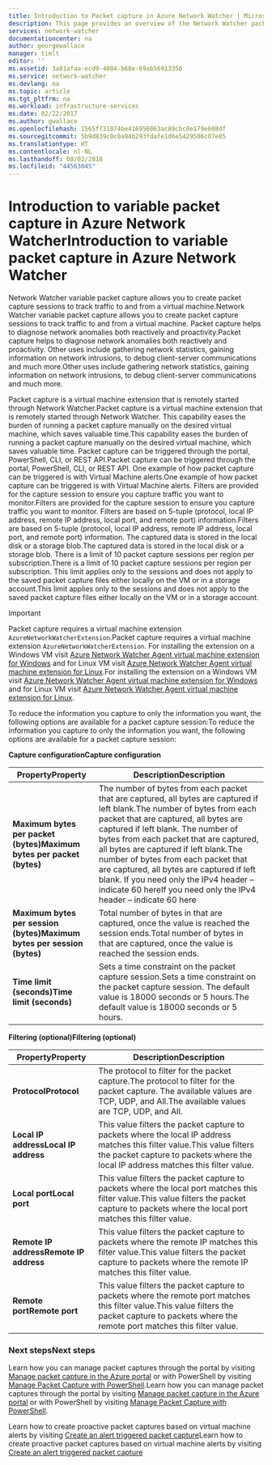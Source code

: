 ```yaml
---
title: Introduction to Packet capture in Azure Network Watcher | Microsoft Docs
description: This page provides an overview of the Network Watcher packet capture capability
services: network-watcher
documentationcenter: na
author: georgewallace
manager: timlt
editor: ''
ms.assetid: 3a81afaa-ecd9-4004-b68e-69ab56913356
ms.service: network-watcher
ms.devlang: na
ms.topic: article
ms.tgt_pltfrm: na
ms.workload: infrastructure-services
ms.date: 02/22/2017
ms.author: gwallace
ms.openlocfilehash: 1565f731074be416956063ac89cbc0e179e608df
ms.sourcegitcommit: 5b9d839c0c0a94b293fdafe1d6e5429506c07e05
ms.translationtype: HT
ms.contentlocale: nl-NL
ms.lasthandoff: 08/02/2018
ms.locfileid: "44563045"
---
```

# <a name="introduction-to-variable-packet-capture-in-azure-network-watcher"></a><span data-ttu-id="90ae6-103">Introduction to variable packet capture in Azure Network Watcher</span><span class="sxs-lookup"><span data-stu-id="90ae6-103">Introduction to variable packet capture in Azure Network Watcher</span></span>

<span data-ttu-id="90ae6-104">Network Watcher variable packet capture allows you to create packet capture sessions to track traffic to and from a virtual machine.</span><span class="sxs-lookup"><span data-stu-id="90ae6-104">Network Watcher variable packet capture allows you to create packet capture sessions to track traffic to and from a virtual machine.</span></span> <span data-ttu-id="90ae6-105">Packet capture helps to diagnose network anomalies both reactively and proactivity.</span><span class="sxs-lookup"><span data-stu-id="90ae6-105">Packet capture helps to diagnose network anomalies both reactively and proactivity.</span></span> <span data-ttu-id="90ae6-106">Other uses include gathering network statistics, gaining information on network intrusions, to debug client-server communications and much more.</span><span class="sxs-lookup"><span data-stu-id="90ae6-106">Other uses include gathering network statistics, gaining information on network intrusions, to debug client-server communications and much more.</span></span>

<span data-ttu-id="90ae6-107">Packet capture is a virtual machine extension that is remotely started through Network Watcher.</span><span class="sxs-lookup"><span data-stu-id="90ae6-107">Packet capture is a virtual machine extension that is remotely started through Network Watcher.</span></span> <span data-ttu-id="90ae6-108">This capability eases the burden of running a packet capture manually on the desired virtual machine, which saves valuable time.</span><span class="sxs-lookup"><span data-stu-id="90ae6-108">This capability eases the burden of running a packet capture manually on the desired virtual machine, which saves valuable time.</span></span> <span data-ttu-id="90ae6-109">Packet capture can be triggered through the portal, PowerShell, CLI, or REST API.</span><span class="sxs-lookup"><span data-stu-id="90ae6-109">Packet capture can be triggered through the portal, PowerShell, CLI, or REST API.</span></span> <span data-ttu-id="90ae6-110">One example of how packet capture can be triggered is with Virtual Machine alerts.</span><span class="sxs-lookup"><span data-stu-id="90ae6-110">One example of how packet capture can be triggered is with Virtual Machine alerts.</span></span> <span data-ttu-id="90ae6-111">Filters are provided for the capture session to ensure you capture traffic you want to monitor.</span><span class="sxs-lookup"><span data-stu-id="90ae6-111">Filters are provided for the capture session to ensure you capture traffic you want to monitor.</span></span> <span data-ttu-id="90ae6-112">Filters are based on 5-tuple (protocol, local IP address, remote IP address, local port, and remote port) information.</span><span class="sxs-lookup"><span data-stu-id="90ae6-112">Filters are based on 5-tuple (protocol, local IP address, remote IP address, local port, and remote port) information.</span></span> <span data-ttu-id="90ae6-113">The captured data is stored in the local disk or a storage blob.</span><span class="sxs-lookup"><span data-stu-id="90ae6-113">The captured data is stored in the local disk or a storage blob.</span></span> <span data-ttu-id="90ae6-114">There is a limit of 10 packet capture sessions per region per subscription.</span><span class="sxs-lookup"><span data-stu-id="90ae6-114">There is a limit of 10 packet capture sessions per region per subscription.</span></span> <span data-ttu-id="90ae6-115">This limit applies only to the sessions and does not apply to the saved packet capture files either locally on the VM or in a storage account.</span><span class="sxs-lookup"><span data-stu-id="90ae6-115">This limit applies only to the sessions and does not apply to the saved packet capture files either locally on the VM or in a storage account.</span></span>

> [!IMPORTANT]
> <span data-ttu-id="90ae6-116">Packet capture requires a virtual machine extension `AzureNetworkWatcherExtension`.</span><span class="sxs-lookup"><span data-stu-id="90ae6-116">Packet capture requires a virtual machine extension `AzureNetworkWatcherExtension`.</span></span> <span data-ttu-id="90ae6-117">For installing the extension on a Windows VM visit [Azure Network Watcher Agent virtual machine extension for Windows](../virtual-machines/windows/extensions-nwa.md) and for Linux VM visit [Azure Network Watcher Agent virtual machine extension for Linux](../virtual-machines/linux/extensions-nwa.md).</span><span class="sxs-lookup"><span data-stu-id="90ae6-117">For installing the extension on a Windows VM visit [Azure Network Watcher Agent virtual machine extension for Windows](../virtual-machines/windows/extensions-nwa.md) and for Linux VM visit [Azure Network Watcher Agent virtual machine extension for Linux](../virtual-machines/linux/extensions-nwa.md).</span></span>

<span data-ttu-id="90ae6-118">To reduce the information you capture to only the information you want, the following options are available for a packet capture session:</span><span class="sxs-lookup"><span data-stu-id="90ae6-118">To reduce the information you capture to only the information you want, the following options are available for a packet capture session:</span></span>

<span data-ttu-id="90ae6-119">**Capture configuration**</span><span class="sxs-lookup"><span data-stu-id="90ae6-119">**Capture configuration**</span></span>

|<span data-ttu-id="90ae6-120">Property</span><span class="sxs-lookup"><span data-stu-id="90ae6-120">Property</span></span>|<span data-ttu-id="90ae6-121">Description</span><span class="sxs-lookup"><span data-stu-id="90ae6-121">Description</span></span>|
|---|---|
|<span data-ttu-id="90ae6-122">**Maximum bytes per packet (bytes)**</span><span class="sxs-lookup"><span data-stu-id="90ae6-122">**Maximum bytes per packet (bytes)**</span></span> | <span data-ttu-id="90ae6-123">The number of bytes from each packet that are captured, all bytes are captured if left blank.</span><span class="sxs-lookup"><span data-stu-id="90ae6-123">The number of bytes from each packet that are captured, all bytes are captured if left blank.</span></span> <span data-ttu-id="90ae6-124">The number of bytes from each packet that are captured, all bytes are captured if left blank.</span><span class="sxs-lookup"><span data-stu-id="90ae6-124">The number of bytes from each packet that are captured, all bytes are captured if left blank.</span></span> <span data-ttu-id="90ae6-125">If you need only the IPv4 header – indicate 60 here</span><span class="sxs-lookup"><span data-stu-id="90ae6-125">If you need only the IPv4 header – indicate 60 here</span></span> |
|<span data-ttu-id="90ae6-126">**Maximum bytes per session (bytes)**</span><span class="sxs-lookup"><span data-stu-id="90ae6-126">**Maximum bytes per session (bytes)**</span></span> | <span data-ttu-id="90ae6-127">Total number of bytes in that are captured, once the value is reached the session ends.</span><span class="sxs-lookup"><span data-stu-id="90ae6-127">Total number of bytes in that are captured, once the value is reached the session ends.</span></span>|
|<span data-ttu-id="90ae6-128">**Time limit (seconds)**</span><span class="sxs-lookup"><span data-stu-id="90ae6-128">**Time limit (seconds)**</span></span> | <span data-ttu-id="90ae6-129">Sets a time constraint on the packet capture session.</span><span class="sxs-lookup"><span data-stu-id="90ae6-129">Sets a time constraint on the packet capture session.</span></span> <span data-ttu-id="90ae6-130">The default value is 18000 seconds or 5 hours.</span><span class="sxs-lookup"><span data-stu-id="90ae6-130">The default value is 18000 seconds or 5 hours.</span></span>|

<span data-ttu-id="90ae6-131">**Filtering (optional)**</span><span class="sxs-lookup"><span data-stu-id="90ae6-131">**Filtering (optional)**</span></span>

|<span data-ttu-id="90ae6-132">Property</span><span class="sxs-lookup"><span data-stu-id="90ae6-132">Property</span></span>|<span data-ttu-id="90ae6-133">Description</span><span class="sxs-lookup"><span data-stu-id="90ae6-133">Description</span></span>|
|---|---|
|<span data-ttu-id="90ae6-134">**Protocol**</span><span class="sxs-lookup"><span data-stu-id="90ae6-134">**Protocol**</span></span> | <span data-ttu-id="90ae6-135">The protocol to filter for the packet capture.</span><span class="sxs-lookup"><span data-stu-id="90ae6-135">The protocol to filter for the packet capture.</span></span> <span data-ttu-id="90ae6-136">The available values are TCP, UDP, and All.</span><span class="sxs-lookup"><span data-stu-id="90ae6-136">The available values are TCP, UDP, and All.</span></span>|
|<span data-ttu-id="90ae6-137">**Local IP address**</span><span class="sxs-lookup"><span data-stu-id="90ae6-137">**Local IP address**</span></span> | <span data-ttu-id="90ae6-138">This value filters the packet capture to packets where the local IP address matches this filter value.</span><span class="sxs-lookup"><span data-stu-id="90ae6-138">This value filters the packet capture to packets where the local IP address matches this filter value.</span></span>|
|<span data-ttu-id="90ae6-139">**Local port**</span><span class="sxs-lookup"><span data-stu-id="90ae6-139">**Local port**</span></span> | <span data-ttu-id="90ae6-140">This value filters the packet capture to packets where the local port matches this filter value.</span><span class="sxs-lookup"><span data-stu-id="90ae6-140">This value filters the packet capture to packets where the local port matches this filter value.</span></span>|
|<span data-ttu-id="90ae6-141">**Remote IP address**</span><span class="sxs-lookup"><span data-stu-id="90ae6-141">**Remote IP address**</span></span> | <span data-ttu-id="90ae6-142">This value filters the packet capture to packets where the remote IP matches this filter value.</span><span class="sxs-lookup"><span data-stu-id="90ae6-142">This value filters the packet capture to packets where the remote IP matches this filter value.</span></span>|
|<span data-ttu-id="90ae6-143">**Remote port**</span><span class="sxs-lookup"><span data-stu-id="90ae6-143">**Remote port**</span></span> | <span data-ttu-id="90ae6-144">This value filters the packet capture to packets where the remote port matches this filter value.</span><span class="sxs-lookup"><span data-stu-id="90ae6-144">This value filters the packet capture to packets where the remote port matches this filter value.</span></span>|

### <a name="next-steps"></a><span data-ttu-id="90ae6-145">Next steps</span><span class="sxs-lookup"><span data-stu-id="90ae6-145">Next steps</span></span>

<span data-ttu-id="90ae6-146">Learn how you can manage packet captures through the portal by visiting [Manage packet capture in the Azure portal](network-watcher-packet-capture-manage-portal.md) or with PowerShell by visiting [Manage Packet Capture with PowerShell](network-watcher-packet-capture-manage-powershell.md).</span><span class="sxs-lookup"><span data-stu-id="90ae6-146">Learn how you can manage packet captures through the portal by visiting [Manage packet capture in the Azure portal](network-watcher-packet-capture-manage-portal.md) or with PowerShell by visiting [Manage Packet Capture with PowerShell](network-watcher-packet-capture-manage-powershell.md).</span></span>

<span data-ttu-id="90ae6-147">Learn how to create proactive packet captures based on virtual machine alerts by visiting [Create an alert triggered packet capture](network-watcher-alert-triggered-packet-capture.md)</span><span class="sxs-lookup"><span data-stu-id="90ae6-147">Learn how to create proactive packet captures based on virtual machine alerts by visiting [Create an alert triggered packet capture](network-watcher-alert-triggered-packet-capture.md)</span></span>

<!--Image references-->
[1]: https://docstestmedia1.blob.core.windows.net/azure-media/articles/network-watcher/media/network-watcher-packet-capture-overview/figure1.png














